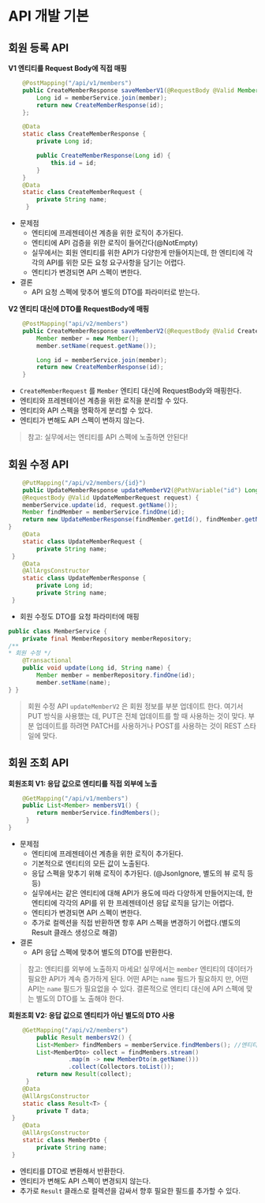 # API 개발 기본
## 회원 등록 API
**V1 엔티티를 Request Body에 직접 매핑**
```java
	@PostMapping("/api/v1/members")
    public CreateMemberResponse saveMemberV1(@RequestBody @Valid Member member) {
        Long id = memberService.join(member);
        return new CreateMemberResponse(id);
    };

    @Data
    static class CreateMemberResponse {
        private Long id;

        public CreateMemberResponse(Long id) {
            this.id = id;
        }
    }
	@Data
    static class CreateMemberRequest {
        private String name;
     }
```

- 문제점
	- 엔티티에 프레젠테이션 계층을 위한 로직이 추가된다.
	- 엔티티에 API 검증을 위한 로직이 들어간다(@NotEmpty)
	- 실무에서는 회원 엔티티를 위한 API가 다양한게 만들어지는데, 한 엔티티에 각각의 API를 위한 모든 요청 요구사항을 담기는 어렵다.
	- 엔티티가 변경되면 API 스펙이 변한다.
- 결론
	- API 요청 스펙에 맞추어 별도의 DTO를 파라미터로 받는다.

**V2 엔티티 대신에 DTO를 RequestBody에 매핑**
```java
    @PostMapping("api/v2/members")
    public CreateMemberResponse saveMemberV2(@RequestBody @Valid CreateMemberRequest request) {
        Member member = new Member();
        member.setName(request.getName());

        Long id = memberService.join(member);
        return new CreateMemberResponse(id);
    }
```
- `CreateMemberRequest` 를 `Member` 엔티티 대신에 RequestBody와 매핑한다.
- 엔티티와 프레젠테이션 계층을 위한 로직을 분리할 수 있다.
- 엔티티와 API 스펙을 명확하게 분리할 수 있다.
- 엔티티가 변해도 API 스펙이 변하지 않는다.

>참고: 실무에서는 엔티티를 API 스펙에 노출하면 안된다!

## 회원 수정 API
```java
	@PutMapping("/api/v2/members/{id}")
 	public UpdateMemberResponse updateMemberV2(@PathVariable("id") Long id,
 	@RequestBody @Valid UpdateMemberRequest request) {
    memberService.update(id, request.getName());
    Member findMember = memberService.findOne(id);
    return new UpdateMemberResponse(findMember.getId(), findMember.getName());
}
 	@Data
 	static class UpdateMemberRequest {
     	private String name;
 }
 	@Data
 	@AllArgsConstructor
 	static class UpdateMemberResponse {
     	private Long id;
     	private String name;
 }

```
- 회원 수정도 DTO를 요청 파라미터에 매핑

```java
public class MemberService {
    private final MemberRepository memberRepository;
/**
* 회원 수정 */
    @Transactional
    public void update(Long id, String name) {
        Member member = memberRepository.findOne(id);
        member.setName(name);
} }
```
>회원 수정 API `updateMemberV2` 은 회원 정보를 부분 업데이트 한다. 여기서 PUT 방식을 사용했는 데, PUT은 전체 업데이트를 할 때 사용하는 것이 맞다. 부분 업데이트를 하려면 PATCH를 사용하거나 POST를 사용하는 것이 REST 스타일에 맞다.


## 회원 조회 API
**회원조회 V1: 응답 값으로 엔티티를 직접 외부에 노출**
```java
	@GetMapping("/api/v1/members")
    public List<Member> membersV1() {
    	return memberService.findMembers();
     }
}
```
- 문제점
	- 엔티티에 프레젠테이션 계층을 위한 로직이 추가된다.
	- 기본적으로 엔티티의 모든 값이 노출된다.
	- 응답 스펙을 맞추기 위해 로직이 추가된다. (@JsonIgnore, 별도의 뷰 로직 등등)
	- 실무에서는 같은 엔티티에 대해 API가 용도에 따라 다양하게 만들어지는데, 한 엔티티에 각각의 API를 위 한 프레젠테이션 응답 로직을 담기는 어렵다.
	- 엔티티가 변경되면 API 스펙이 변한다.
	- 추가로 컬렉션을 직접 반환하면 항후 API 스펙을 변경하기 어렵다.(별도의 Result 클래스 생성으로 해결)
- 결론
	- API 응답 스펙에 맞추어 별도의 DTO를 반환한다.

>참고: 엔티티를 외부에 노출하지 마세요!
실무에서는 `member` 엔티티의 데이터가 필요한 API가 계속 증가하게 된다. 어떤 API는 `name` 필드가 필요하지 만, 어떤 API는 `name` 필드가 필요없을 수 있다. 결론적으로 엔티티 대신에 API 스펙에 맞는 별도의 DTO를 노 출해야 한다.

**회원조회 V2: 응답 값으로 엔티티가 아닌 별도의 DTO 사용**
```java
	@GetMapping("/api/v2/members")
     	public Result membersV2() {
		List<Member> findMembers = memberService.findMembers(); //엔티티 -> DTO 변환
		List<MemberDto> collect = findMembers.stream()
                 .map(m -> new MemberDto(m.getName()))
                 .collect(Collectors.toList());
       	return new Result(collect);
     }
	@Data
 	@AllArgsConstructor
 	static class Result<T> {
     	private T data;
 }
 	@Data
 	@AllArgsConstructor
 	static class MemberDto {
     	private String name;
 }
```
- 엔티티를 DTO로 변환해서 반환한다.
- 엔티티가 변해도 API 스펙이 변경되지 않는다.
- 추가로 `Result` 클래스로 컬렉션을 감싸서 향후 필요한 필드를 추가할 수 있다.
